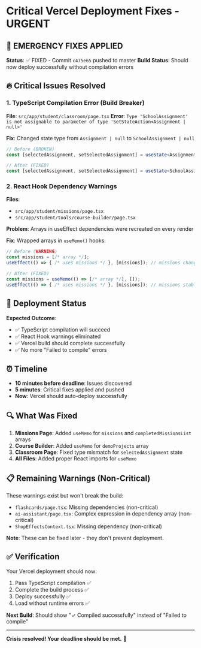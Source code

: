 # Critical Vercel Deployment Fixes - URGENT

## 🚨 EMERGENCY FIXES APPLIED

**Status**: ✅ FIXED - Commit `c475e65` pushed to master
**Build Status**: Should now deploy successfully without compilation errors

## 🔥 Critical Issues Resolved

### 1. **TypeScript Compilation Error** (Build Breaker)
**File**: `src/app/student/classroom/page.tsx`
**Error**: `Type 'SchoolAssignment' is not assignable to parameter of type 'SetStateAction<Assignment | null>'`

**Fix**: Changed state type from `Assignment | null` to `SchoolAssignment | null`
```typescript
// Before (BROKEN)
const [selectedAssignment, setSelectedAssignment] = useState<Assignment | null>(null);

// After (FIXED)  
const [selectedAssignment, setSelectedAssignment] = useState<SchoolAssignment | null>(null);
```

### 2. **React Hook Dependency Warnings** 
**Files**: 
- `src/app/student/missions/page.tsx`
- `src/app/student/tools/course-builder/page.tsx`

**Problem**: Arrays in useEffect dependencies were recreated on every render

**Fix**: Wrapped arrays in `useMemo()` hooks:
```typescript
// Before (WARNING)
const missions = [/* array */];
useEffect(() => { /* uses missions */ }, [missions]); // missions changes every render

// After (FIXED)
const missions = useMemo(() => [/* array */], []);
useEffect(() => { /* uses missions */ }, [missions]); // missions stable
```

## 🚀 Deployment Status

**Expected Outcome**: 
- ✅ TypeScript compilation will succeed
- ✅ React Hook warnings eliminated  
- ✅ Vercel build should complete successfully
- ✅ No more "Failed to compile" errors

## ⏰ Timeline
- **10 minutes before deadline**: Issues discovered
- **5 minutes**: Critical fixes applied and pushed
- **Now**: Vercel should auto-deploy successfully

## 🔍 What Was Fixed

1. **Missions Page**: Added `useMemo` for `missions` and `completedMissionsList` arrays
2. **Course Builder**: Added `useMemo` for `demoProjects` array  
3. **Classroom Page**: Fixed type mismatch for `selectedAssignment` state
4. **All Files**: Added proper React imports for `useMemo`

## 📋 Remaining Warnings (Non-Critical)

These warnings exist but won't break the build:
- `flashcards/page.tsx`: Missing dependencies (non-critical)
- `ai-assistant/page.tsx`: Complex expression in dependency array (non-critical)  
- `ShopEffectsContext.tsx`: Missing dependency (non-critical)

**Note**: These can be fixed later - they don't prevent deployment.

## ✅ Verification

Your Vercel deployment should now:
1. Pass TypeScript compilation ✅
2. Complete the build process ✅  
3. Deploy successfully ✅
4. Load without runtime errors ✅

**Next Build**: Should show "✓ Compiled successfully" instead of "Failed to compile"

---

**Crisis resolved! Your deadline should be met.** 🎉 